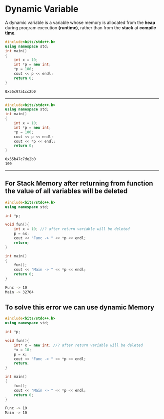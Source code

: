 # Dynamic Variable

A dynamic variable is a variable whose memory is allocated from the **heap** during program execution **(runtime)**, rather than from the **stack** at **compile time**.

```c++
#include<bits/stdc++.h>
using namespace std;
int main()
{
    int x = 10;
    int *p = new int;
    *p = 100;
    cout << p << endl;
    return 0;
}
```
```bash
0x55c97a1cc2b0
```

---------------------------------------------------------------------------------------------------------------------------------

```c++
#include<bits/stdc++.h>
using namespace std;
int main()
{
    int x = 10;
    int *p = new int;
    *p = 100;
    cout << p << endl;
    cout << *p << endl;
    return 0;
}
```
```bash
0x55b47c7de2b0
100
```

---------------------------------------------------------------------------------------------------------------------------------

## For **Stack Memory** after returning from function the value of all variables will be deleted
```c++
#include<bits/stdc++.h>
using namespace std;

int *p;

void fun(){
    int x = 10; //? after return variable will be deleted
    p = &x;
    cout << "Func -> " << *p << endl;
    return;
}

int main()
{
    fun();
    cout << "Main -> " << *p << endl;
    return 0;
}
```
```bash
Func -> 10
Main -> 32764
```

## To solve this error we can use dynamic Memory
```c++
#include<bits/stdc++.h>
using namespace std;

int *p;

void fun(){
    int* x = new int; //? after return variable will be deleted
    *x = 10;
    p = x;
    cout << "Func -> " << *p << endl;
    return;
}

int main()
{
    fun();
    cout << "Main -> " << *p << endl;
    return 0;
}
```
```bash
Func -> 10
Main -> 10
```